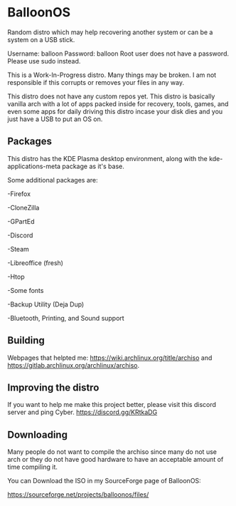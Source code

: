 # BalloonOS
Random distro which may help recovering another system or can be a system on a USB stick.

Username: balloon
Password: balloon
Root user does not have a password. Please use sudo instead.

This is a Work-In-Progress distro. Many things may be broken. I am not responsible if this corrupts or removes your files in any way.

This distro does not have any custom repos yet. This distro is basically vanilla arch with a lot of apps packed inside for recovery, tools, games, and even some apps for daily driving this distro incase your disk dies and you just have a USB to put an OS on. 

## Packages
This distro has the KDE Plasma desktop environment, along with the kde-applications-meta package as it's base. 

Some additional packages are:

-Firefox

-CloneZilla

-GPartEd

-Discord

-Steam

-Libreoffice (fresh)

-Htop

-Some fonts

-Backup Utility (Deja Dup)

-Bluetooth, Printing, and Sound support

## Building

Webpages that helpted me: https://wiki.archlinux.org/title/archiso and https://gitlab.archlinux.org/archlinux/archiso.

## Improving the distro

If you want to help me make this project better, please visit this discord server and ping Cyber. 
https://discord.gg/KRtkaDG

## Downloading

Many people do not want to compile the archiso since many do not use arch or they do not have good hardware to have an acceptable amount of time compiling it.

You can Download the ISO in my SourceForge page of BalloonOS:

https://sourceforge.net/projects/balloonos/files/
